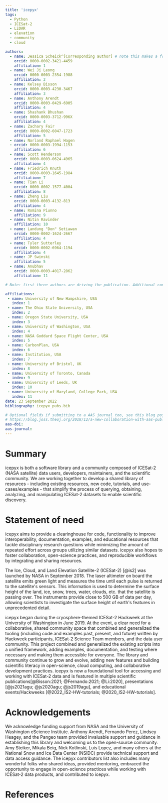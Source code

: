 ```yaml
---
title: 'icepyx'
tags:
  - Python
  - ICESat-2
  - LiDAR
  - elevation
  - community
  - cloud

authors:
  - name: Jessica Scheick^[Corresponding author] # note this makes a footnote
    orcid: 0000-0002-3421-4459
    affiliation: 1
  - name: Wei Ji Leong
    orcid: 0000-0003-2354-1988
    affiliation: 2
  - name: Kelsey Bisson
    orcid: 0000-0003-4230-3467
    affiliation: 3
  - name: Anthony Arendt
    orcid: 0000-0003-0429-6905
    affiliation: 4
  - name: Shashank Bhushan
    orcid: 0000-0003-3712-996X
    affiliation: 4
  - name: Zachary Fair
    orcid: 0000-0002-6047-1723
    affiliation: 5
  - name: Norland Raphael Hagen
  - orcid: 0000-0003-1994-1153
    affiliation: 6
  - name: Scott Henderson
    orcid: 0000-0003-0624-4965
    affiliation: 4
  - name: Friedrich Knuth
    orcid: 0000-0003-1645-1984
    affiliation: 7
  - name: Tian Li
    orcid: 0000-0002-1577-4004
    affiliation: 8
  - name: Zheng Liu
    orcid: 0000-0003-4132-813
    affiliation: 4
  - name: Romina Piunno
    affiliation: 9
  - name: Nitin Ravinder
    affiliation: 10
  - name: Landung "Don" Setiawan
    orcid: 0000-0002-1624-2667
    affiliation: 4
  - name: Tyler Sutterley
    orcid: 0000-0002-6964-1194
    affiliation: 4
  - name: JP Swinski
    affiliation: 5
  - name: Anubhav
    orcid: 0000-0003-4017-2862
    affiliation: 11

# Note: first three authors are driving the publication. Additional contributors/authors are listed in alphabetical order by last name. Anyone who also contributes substantially to preparing the JOSS submission will be moved into ABC order after the first three and before the "non-publication" contributors to icepyx. Non-responsive coauthors will be removed from the list since their permission to be included was not granted.

affiliations:
 - name: University of New Hampshire, USA
   index: 1
 - name: The Ohio State University, USA
   index: 2
 - name: Oregon State University, USA
   index: 3
 - name: University of Washington, USA
   index: 4
 - name: NASA Goddard Space Flight Center, USA
   index: 5
 - name: CarbonPlan, USA
   index: 6
 - name: Institution, USA
   index: 7
 - name: University of Bristol, UK
   index: 8
 - name: University of Toronto, Canada
   index: 9
 - name: University of Leeds, UK
   index: 10
 - name: University of Maryland, College Park, USA
   index: 11
date: 23 September 2022
bibliography: icepyx_pubs.bib

# Optional fields if submitting to a AAS journal too, see this blog post:
# https://blog.joss.theoj.org/2018/12/a-new-collaboration-with-aas-publishing
aas-doi:
aas-journal:
---
```


# Summary

icepyx is both a software library and a community composed of ICESat-2 (NASA satellite) data users, developers, maintainers, and the scientific community.
We are working together to develop a shared library of resources - including existing resources, new code, tutorials, and use-cases/examples - that simplify the process of querying, obtaining, analyzing, and manipulating ICESat-2 datasets to enable scientific discovery.

# Statement of need

icepyx aims to provide a clearinghouse for code, functionality to improve interoperability, documentation, examples, and educational resources that tackle disciplinary research questions while minimizing the amount of repeated effort across groups utilizing similar datasets.
icepyx also hopes to foster collaboration, open-science practices, and reproducible workflows by integrating and sharing resources.

The Ice, Cloud, and Land Elevation Satellite-2 (ICESat-2) [@is2] was launched by NASA in September 2018.
The laser altimeter on board the satellite emits green light and measures the time until each pulse is returned to the satellite's sensors.
This information is used to determine the surface height of the land, ice, snow, trees, water, clouds, etc. that the satellite is passing over.
The instruments provide close to 500 GB of data per day, allowing scientists to investigate the surface height of earth's features in unprecedented detail.

icepyx began during the cryosphere-themed ICESat-2 Hackweek at the University of Washington in June 2019.
At the event, a clear need for a collaborative, shared community space that combined and generalized the tooling (including code and examples past, present, and future) written by Hackweek participants, ICESat-2 Science Team members, and the data user community.
This project combined and generalized the existing scripts into a unified framework, adding examples, documentation, and testing where necessary and making them accessible for everyone.
The library and community continue to grow and evolve, adding new features and building scientific literacy in open-science, cloud computing, and collaborative development practices.
icepyx is now a foundational tool for accessing and working with ICESat-2 data and is featured in multiple scientific publications[@Bisson:2021; @Fernando:2021; @Li:2020], presentations [@js2021agu; @js2020agu; @js2019agu], and educational events/Hackweeks [@2022_IS2-HW-tutorials; @2020_IS2-HW-tutorials].

# Acknowledgements

We acknowledge funding support from NASA and the University of Washington eScience Institute.
Anthony Arendt, Fernando Perez, Lindsey Heagey, and the Pangeo team provided invaluable support and guidance in establishing this library and welcoming us to the open-source community.
Amy Steiker, Mikala Beig, Nick Kotlinski, Luis Lopez, and many others at the National Snow and Ice Data Center (NSIDC) provide technical support and data access guidance.
The icepyx contributors list also includes many wonderful folks who shared ideas, provided mentoring, embraced the opportunity to engage in open-science practices while working with ICESat-2 data products, and contributed to icepyx.

<!-- Acknowledgments (non-responsive-potential-author contributors)
  - name: Sarah Hall
    affiliation: 1
  - name: Tom Johnson
    affiliation: 6
  - name: Luis Lopez
    affiliation: 9

  - name: Trey Stafford
    affiliation: 9
  - name: Amy Steiker
    affiliation: 9
  - name: Bruce Wallin
    affiliation: 9
-->

<!-- Acknowledgments (non-author contributors)
Nicole Abib
Sebastian Alvis
Mikala Beig
Alex DiBella
Nick K
Ted Maksym
Joachim Meyer
Fernando Perez
Facu Sapienza
David Shean
Trevor Skaggs
Ben Smith
Rachel Tilling
Anna Valentine
Molly Wieringa
Bidhya -->


# References
